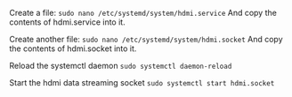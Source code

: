 Create a file: 
`sudo nano /etc/systemd/system/hdmi.service`
And copy the contents of hdmi.service into it.

Create another file:
`sudo nano /etc/systemd/system/hdmi.socket`
And copy the contents of hdmi.socket into it.

Reload the systemctl daemon
`sudo systemctl daemon-reload`

Start the hdmi data streaming socket
`sudo systemctl start hdmi.socket`